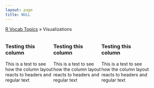 ```yaml
---
layout: page
title: NULL
---
```


[R Vocab Topics](index) &#187; Visualizations

<div style="width: 100%;">
 <div style="float: left; width: 30%;">
<h3>Testing this column</h3>
 This is a test to see how the column layout reacts to headers and regular text
 
 </div>
 
 <div style="float: left; width: 30%;">
<h3>Testing this column</h3> 
 This is a test to see how the column layout reacts to headers and regular text
 
 </div>
 
 
 <div style="float: left; width: 30%;">
 <h3>Testing this column</h3>
 This is a test to see how the column layout reacts to headers and regular text
 
 </div>
 <br style="clear: left;" />
</div>
